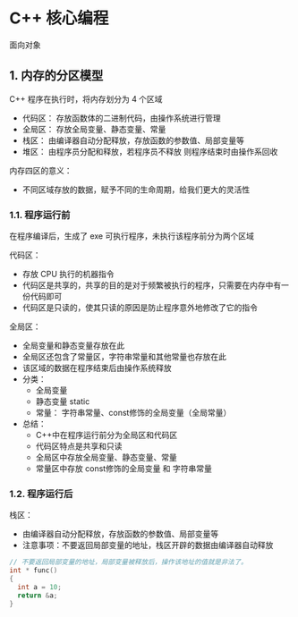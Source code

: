 # C++ 核心编程

面向对象

## 1. 内存的分区模型

C++ 程序在执行时，将内存划分为 4 个区域

* 代码区： 存放函数体的二进制代码，由操作系统进行管理
* 全局区： 存放全局变量、静态变量、常量
* 栈区： 由编译器自动分配释放，存放函数的参数值、局部变量等
* 堆区： 由程序员分配和释放，若程序员不释放 则程序结束时由操作系回收

内存四区的意义：

* 不同区域存放的数据，赋予不同的生命周期，给我们更大的灵活性

### 1.1. 程序运行前

在程序编译后，生成了 exe 可执行程序，未执行该程序前分为两个区域

代码区：

* 存放 CPU 执行的机器指令
* 代码区是共享的，共享的目的是对于频繁被执行的程序，只需要在内存中有一份代码即可
* 代码区是只读的，使其只读的原因是防止程序意外地修改了它的指令

全局区：

* 全局变量和静态变量存放在此
* 全局区还包含了常量区，字符串常量和其他常量也存放在此
* 该区域的数据在程序结束后由操作系统释放
* 分类：
  * 全局变量
  * 静态变量 static
  * 常量： 字符串常量、const修饰的全局变量（全局常量）
* 总结：
  * C++中在程序运行前分为全局区和代码区
  * 代码区特点是共享和只读
  * 全局区中存放全局变量、静态变量、常量
  * 常量区中存放 const修饰的全局变量 和 字符串常量

### 1.2. 程序运行后

栈区：

* 由编译器自动分配释放，存放函数的参数值、局部变量等
* 注意事项：不要返回局部变量的地址，栈区开辟的数据由编译器自动释放

```cpp
// 不要返回局部变量的地址，局部变量被释放后，操作该地址的值就是非法了。
int * func() 
{
  int a = 10;
  return &a;
}
```